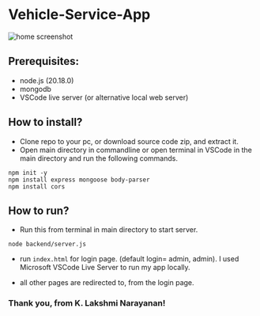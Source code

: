 # Vehicle-Service-App
![home screenshot](https://ibb.co/mz4HXhz)
## Prerequisites:
- node.js (20.18.0)
- mongodb
- VSCode live server (or alternative local web server)

## How to install?
- Clone repo to your pc, or download source code zip, and extract it.
- Open main directory in commandline or open terminal in VSCode in the main directory and run the following commands.

```
npm init -y
npm install express mongoose body-parser
npm install cors
```

## How to run?

- Run this from terminal in main directory to start server.
```
node backend/server.js
```
- run ```index.html``` for login page. (default login= admin, admin).
I used Microsoft VSCode Live Server to run my app locally.

- all other pages are redirected to, from the login page.

### Thank you, from K. Lakshmi Narayanan!
